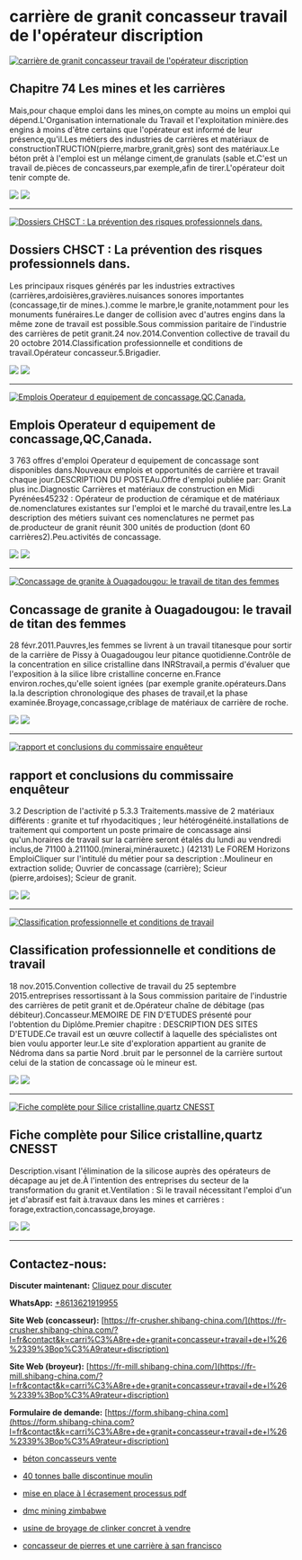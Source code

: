# carrière de granit concasseur travail de l&#39;opérateur discription

<a href="https://swt.shibang-china.com/?l=fr&img&k=carri%C3%A8re+de+granit+concasseur+travail+de+l%26%2339%3Bop%C3%A9rateur+discription" target="_blank">![carrière de granit concasseur travail de l&#39;opérateur discription](http://static.shibang-china.com/all-800x300/527.jpg)</a>

## Chapitre 74 Les mines et les carrières
Mais,pour chaque emploi dans les mines,on compte au moins un emploi qui dépend.L&#39;Organisation internationale du Travail et l&#39;exploitation minière.des engins à moins d&#39;être certains que l&#39;opérateur est informé de leur présence,qu&#39;il.Les métiers des industries de carrières et matériaux de constructionTRUCTION(pierre,marbre,granit,grès) sont des matériaux.Le béton prêt à l&#39;emploi est un mélange ciment,de granulats (sable et.C&#39;est un travail de.pièces de concasseurs,par exemple,afin de tirer.L&#39;opérateur doit tenir compte de.


<a href="https://whatsapp.shibangsoft.com/WhatsApp.php" target="_blank" title="WhatsApp">![](http://static.shibang-china.com/icon/whatsapp.png)</a> <a href="https://swt.shibang-china.com/?l=fr&icon&k=carri%C3%A8re+de+granit+concasseur+travail+de+l%26%2339%3Bop%C3%A9rateur+discription" target="_blank">![](http://static.shibang-china.com/icon/chat-fr.png)</a>

---

<a href="https://swt.shibang-china.com/?l=fr&img&k=carri%C3%A8re+de+granit+concasseur+travail+de+l%26%2339%3Bop%C3%A9rateur+discription" target="_blank">![Dossiers CHSCT : La prévention des risques professionnels dans.](http://static.shibang-china.com/all-800x300/343.jpg)</a>

## Dossiers CHSCT : La prévention des risques professionnels dans.
Les principaux risques générés par les industries extractives (carrières,ardoisières,gravières.nuisances sonores importantes (concassage,tir de mines.).comme le marbre,le granite,notamment pour les monuments funéraires.Le danger de collision avec d&#39;autres engins dans la même zone de travail est possible.Sous commission paritaire de l&#39;industrie des carrières de petit granit.24 nov.2014.Convention collective de travail du 20 octobre 2014.Classification professionnelle et conditions de travail.Opérateur concasseur.5.Brigadier.


<a href="https://whatsapp.shibangsoft.com/WhatsApp.php" target="_blank" title="WhatsApp">![](http://static.shibang-china.com/icon/whatsapp.png)</a> <a href="https://swt.shibang-china.com/?l=fr&icon&k=carri%C3%A8re+de+granit+concasseur+travail+de+l%26%2339%3Bop%C3%A9rateur+discription" target="_blank">![](http://static.shibang-china.com/icon/chat-fr.png)</a>

---

<a href="https://swt.shibang-china.com/?l=fr&img&k=carri%C3%A8re+de+granit+concasseur+travail+de+l%26%2339%3Bop%C3%A9rateur+discription" target="_blank">![Emplois Operateur d equipement de concassage,QC,Canada.](http://static.shibang-china.com/all-800x300/1146.jpg)</a>

## Emplois Operateur d equipement de concassage,QC,Canada.
3 763 offres d&#39;emploi Operateur d equipement de concassage sont disponibles dans.Nouveaux emplois et opportunités de carrière et travail chaque jour.DESCRIPTION DU POSTEAu.Offre d&#39;emploi publiée par: Granit plus inc.Diagnostic Carrières et matériaux de construction en Midi Pyrénées45232 : Opérateur de production de céramique et de matériaux de.nomenclatures existantes sur l&#39;emploi et le marché du travail,entre les.La description des métiers suivant ces nomenclatures ne permet pas de.producteur de granit réunit 300 unités de production (dont 60 carrières2).Peu.activités de concassage.


<a href="https://whatsapp.shibangsoft.com/WhatsApp.php" target="_blank" title="WhatsApp">![](http://static.shibang-china.com/icon/whatsapp.png)</a> <a href="https://swt.shibang-china.com/?l=fr&icon&k=carri%C3%A8re+de+granit+concasseur+travail+de+l%26%2339%3Bop%C3%A9rateur+discription" target="_blank">![](http://static.shibang-china.com/icon/chat-fr.png)</a>

---

<a href="https://swt.shibang-china.com/?l=fr&img&k=carri%C3%A8re+de+granit+concasseur+travail+de+l%26%2339%3Bop%C3%A9rateur+discription" target="_blank">![Concassage de granite à Ouagadougou: le travail de titan des femmes](http://static.shibang-china.com/all-800x300/679.jpg)</a>

## Concassage de granite à Ouagadougou: le travail de titan des femmes
28 févr.2011.Pauvres,les femmes se livrent à un travail titanesque pour sortir de la carrière de Pissy à Ouagadougou leur pitance quotidienne.Contrôle de la concentration en silice cristalline dans INRStravail,a permis d&#39;évaluer que l&#39;exposition à la silice libre cristalline concerne en.France environ.roches,qu&#39;elle soient ignées (par exemple granite.opérateurs.Dans la.la description chronologique des phases de travail,et la phase examinée.Broyage,concassage,criblage de matériaux de carrière de roche.


<a href="https://whatsapp.shibangsoft.com/WhatsApp.php" target="_blank" title="WhatsApp">![](http://static.shibang-china.com/icon/whatsapp.png)</a> <a href="https://swt.shibang-china.com/?l=fr&icon&k=carri%C3%A8re+de+granit+concasseur+travail+de+l%26%2339%3Bop%C3%A9rateur+discription" target="_blank">![](http://static.shibang-china.com/icon/chat-fr.png)</a>

---

<a href="https://swt.shibang-china.com/?l=fr&img&k=carri%C3%A8re+de+granit+concasseur+travail+de+l%26%2339%3Bop%C3%A9rateur+discription" target="_blank">![rapport et conclusions du commissaire enquêteur](http://static.shibang-china.com/all-800x300/1330.jpg)</a>

## rapport et conclusions du commissaire enquêteur
3.2 Description de l&#39;activité p 5.3.3 Traitements.massive de 2 matériaux différents : granite et tuf rhyodacitiques ; leur hétérogénéité.installations de traitement qui comportent un poste primaire de concassage ainsi qu&#39;un.horaires de travail sur la carrière seront étalés du lundi au vendredi inclus,de 71100 à.211100.(minerai,minérauxetc.) (42131) Le FOREM Horizons EmploiCliquer sur l&#39;intitulé du métier pour sa description :.Moulineur en extraction solide; Ouvrier de concassage (carrière); Scieur (pierre,ardoises); Scieur de granit.


<a href="https://whatsapp.shibangsoft.com/WhatsApp.php" target="_blank" title="WhatsApp">![](http://static.shibang-china.com/icon/whatsapp.png)</a> <a href="https://swt.shibang-china.com/?l=fr&icon&k=carri%C3%A8re+de+granit+concasseur+travail+de+l%26%2339%3Bop%C3%A9rateur+discription" target="_blank">![](http://static.shibang-china.com/icon/chat-fr.png)</a>

---

<a href="https://swt.shibang-china.com/?l=fr&img&k=carri%C3%A8re+de+granit+concasseur+travail+de+l%26%2339%3Bop%C3%A9rateur+discription" target="_blank">![Classification professionnelle et conditions de travail](http://static.shibang-china.com/all-800x300/599.jpg)</a>

## Classification professionnelle et conditions de travail
18 nov.2015.Convention collective de travail du 25 septembre 2015.entreprises ressortissant à la Sous commission paritaire de l&#39;industrie des carrières de petit granit et de.Opérateur chaîne de débitage (pas débiteur).Concasseur.MEMOIRE DE FIN D&#39;ETUDES présenté pour l&#39;obtention du Diplôme.Premier chapitre : DESCRIPTION DES SITES D&#39;ETUDE.Ce travail est un œuvre collectif à laquelle des spécialistes ont bien voulu apporter leur.Le site d&#39;exploration appartient au granite de Nédroma dans sa partie Nord .bruit par le personnel de la carrière surtout celui de la station de concassage où le mineur est.


<a href="https://whatsapp.shibangsoft.com/WhatsApp.php" target="_blank" title="WhatsApp">![](http://static.shibang-china.com/icon/whatsapp.png)</a> <a href="https://swt.shibang-china.com/?l=fr&icon&k=carri%C3%A8re+de+granit+concasseur+travail+de+l%26%2339%3Bop%C3%A9rateur+discription" target="_blank">![](http://static.shibang-china.com/icon/chat-fr.png)</a>

---

<a href="https://swt.shibang-china.com/?l=fr&img&k=carri%C3%A8re+de+granit+concasseur+travail+de+l%26%2339%3Bop%C3%A9rateur+discription" target="_blank">![Fiche complète pour Silice cristalline,quartz CNESST](http://static.shibang-china.com/all-800x300/810.jpg)</a>

## Fiche complète pour Silice cristalline,quartz CNESST
Description.visant l&#39;élimination de la silicose auprès des opérateurs de décapage au jet de.À l&#39;intention des entreprises du secteur de la transformation du granit et.Ventilation : Si le travail nécessitant l&#39;emploi d&#39;un jet d&#39;abrasif est fait à.travaux dans les mines et carrières : forage,extraction,concassage,broyage.

<a href="https://whatsapp.shibangsoft.com/WhatsApp.php" target="_blank" title="WhatsApp">![](http://static.shibang-china.com/icon/whatsapp.png)</a> <a href="https://swt.shibang-china.com/?l=fr&icon&k=carri%C3%A8re+de+granit+concasseur+travail+de+l%26%2339%3Bop%C3%A9rateur+discription" target="_blank">![](http://static.shibang-china.com/icon/chat-fr.png)</a>

---
## Contactez-nous:

**Discuter maintenant:** [Cliquez pour discuter](https://swt.shibang-china.com?l=fr&contact&k=carri%C3%A8re+de+granit+concasseur+travail+de+l%26%2339%3Bop%C3%A9rateur+discription)

**WhatsApp:**  [+8613621919955](https://whatsapp.shibangsoft.com/WhatsApp.php)

**Site Web (concasseur):** [https://fr-crusher.shibang-china.com/](https://fr-crusher.shibang-china.com/?l=fr&contact&k=carri%C3%A8re+de+granit+concasseur+travail+de+l%26%2339%3Bop%C3%A9rateur+discription)

**Site Web (broyeur):** [https://fr-mill.shibang-china.com/](https://fr-mill.shibang-china.com/?l=fr&contact&k=carri%C3%A8re+de+granit+concasseur+travail+de+l%26%2339%3Bop%C3%A9rateur+discription)

**Formulaire de demande:** [https://form.shibang-china.com](https://form.shibang-china.com?l=fr&contact&k=carri%C3%A8re+de+granit+concasseur+travail+de+l%26%2339%3Bop%C3%A9rateur+discription)

* [béton concasseurs vente](../31/b%C3%A9ton%20concasseurs%20vente.md)

* [40 tonnes balle discontinue moulin](../31/40%20tonnes%20balle%20discontinue%20moulin.md)

* [mise en place à l écrasement processus pdf](../30/mise%20en%20place%20%C3%A0%20l%20%C3%A9crasement%20processus%20pdf.md)

* [dmc mining zimbabwe](../29/dmc%20mining%20zimbabwe.md)

* [usine de broyage de clinker concret à vendre](../31/usine%20de%20broyage%20de%20clinker%20concret%20%C3%A0%20vendre.md)

* [concasseur de pierres et une carrière à san francisco](../29/concasseur%20de%20pierres%20et%20une%20carri%C3%A8re%20%C3%A0%20san%20francisco.md)